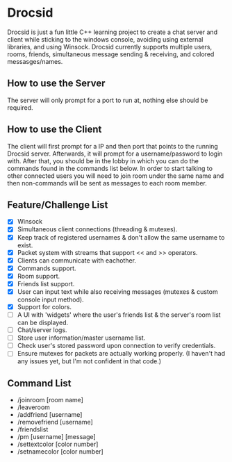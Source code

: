 # Drocsid
Drocsid is just a fun little C++ learning project to create a chat server and client while sticking to the windows console, avoiding using external libraries, and using Winsock. Drocsid currently supports multiple users, rooms, friends, simultaneous message sending & receiving, and colored messasges/names.

## How to use the Server
The server will only prompt for a port to run at, nothing else should be required.

## How to use the Client
The client will first prompt for a IP and then port that points to the running Drocsid server. Afterwards, it will prompt for a username/password to login with. After that, you should be in the lobby in which you can do the commands found in the commands list below. In order to start talking to other connected users you will need to join room under the same name and then non-commands will be sent as messages to each room member.

## Feature/Challenge List
- [x] Winsock
- [x] Simultaneous client connections (threading & mutexes).
- [x] Keep track of registered usernames & don't allow the same username to exist.
- [x] Packet system with streams that support << and >> operators.
- [x] Clients can communicate with eachother.
- [x] Commands support.
- [x] Room support.
- [x] Friends list support.
- [x] User can input text while also receiving messages (mutexes & custom console input method).
- [x] Support for colors.
- [ ] A UI with 'widgets' where the user's friends list & the server's room list can be displayed.
- [ ] Chat/server logs.
- [ ] Store user information/master username list.
- [ ] Check user's stored password upon connection to verify credentials.
- [ ] Ensure mutexes for packets are actually working properly. (I haven't had any issues yet, but I'm not confident in that code.)

## Command List
- /joinroom \[room name\]
- /leaveroom
- /addfriend \[username\]
- /removefriend \[username\]
- /friendslist
- /pm \[username\] \[message\]
- /settextcolor \[color number\]
- /setnamecolor \[color number\]
